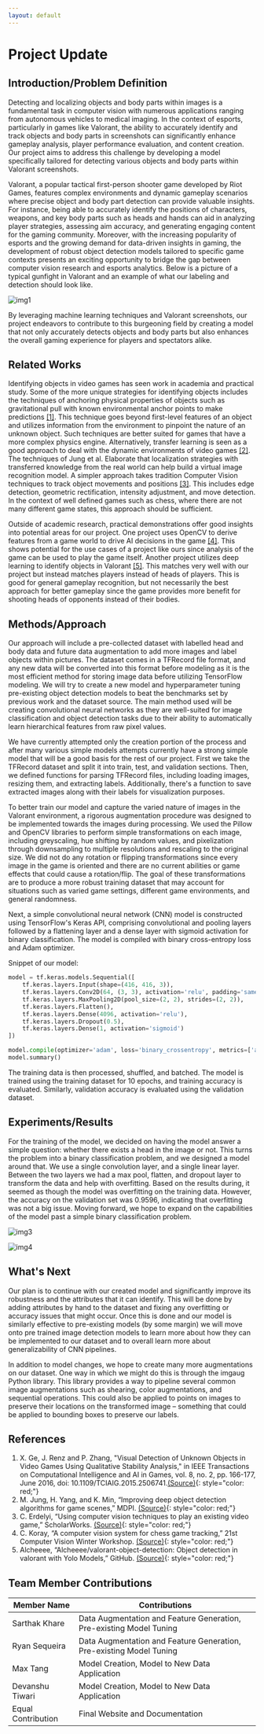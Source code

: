 ```yaml
---
layout: default
---
```


# Project Update

## Introduction/Problem Definition
Detecting and localizing objects and body parts within images is a fundamental task in computer vision with numerous applications ranging from autonomous vehicles to medical imaging. In the context of esports, particularly in games like Valorant, the ability to accurately identify and track objects and body parts in screenshots can significantly enhance gameplay analysis, player performance evaluation, and content creation. Our project aims to address this challenge by developing a model specifically tailored for detecting various objects and body parts within Valorant screenshots. 

Valorant, a popular tactical first-person shooter game developed by Riot Games, features complex environments and dynamic gameplay scenarios where precise object and body part detection can provide valuable insights. For instance, being able to accurately identify the positions of characters, weapons, and key body parts such as heads and hands can aid in analyzing player strategies, assessing aim accuracy, and generating engaging content for the gaming community. Moreover, with the increasing popularity of esports and the growing demand for data-driven insights in gaming, the development of robust object detection models tailored to specific game contexts presents an exciting opportunity to bridge the gap between computer vision research and esports analytics. Below is a picture of a typical gunfight in Valorant and an example of what our labeling and detection should look like.

![img1](img1.png)

By leveraging machine learning techniques and Valorant screenshots, our project endeavors to contribute to this burgeoning field by creating a model that not only accurately detects objects and body parts but also enhances the overall gaming experience for players and spectators alike.

## Related Works
Identifying objects in video games has seen work in academia and practical study. Some of the more unique strategies for identifying objects includes the techniques of anchoring physical properties of objects such as gravitational pull with known environmental anchor points to make predictions [[1]](#1). This technique goes beyond first-level features of an object and utilizes information from the environment to pinpoint the nature of an unknown object. Such techniques are better suited for games that have a more complex physics engine. Alternatively, transfer learning is seen as a good approach to deal with the dynamic environments of video games [[2]](#2). The techniques of Jung et al. Elaborate that localization strategies with transferred knowledge from the real world can help build a virtual image recognition model. A simpler approach takes tradition Computer Vision techniques to track object movements and positions [[3]](#3). This includes edge detection, geometric rectification, intensity adjustment, and move detection. In the context of well defined games such as chess, where there are not many different game states, this approach should be sufficient. 

Outside of academic research, practical demonstrations offer good insights into potential areas for our project. One project uses OpenCV to derive features from a game world to drive AI decisions in the game [[4]](#4). This shows potential for the use cases of a project like ours since analysis of the game can be used to play the game itself. Another project utilizes deep learning to identify objects in Valorant [[5]](#5). This matches very well with our project but instead matches players instead of heads of players. This is good for general gameplay recognition, but not necessarily the best approach for better gameplay since the game provides more benefit for shooting heads of opponents instead of their bodies.

## Methods/Approach
Our approach will include a pre-collected dataset with labelled head and body data and future data augmentation to add more images and label objects within pictures. The dataset comes in a TFRecord file format, and any new data will be converted into this format before modeling as it is the most efficient method for storing image data before utilizing TensorFlow modeling. We will try to create a new model and hyperparameter tuning pre-existing object detection models to beat the benchmarks set by previous work and the dataset source. The main method used will be creating convolutional neural networks as they are well-suited for image classification and object detection tasks due to their ability to automatically learn hierarchical features from raw pixel values.  

We have currently attempted only the creation portion of the process and after many various simple models attempts currently have a strong simple model that will be a good basis for the rest of our project. First we take the TFRecord dataset and split it into train, test, and validation sections. Then, we defined functions for parsing TFRecord files, including loading images, resizing them, and extracting labels. Additionally, there's a function to save extracted images along with their labels for visualization purposes. 

To better train our model and capture the varied nature of images in the Valorant environment, a rigorous augmentation procedure was designed to be implemented towards the images during processing. We used the Pillow and OpenCV libraries to perform simple transformations on each image, including greyscaling, hue shifting by random values, and pixelization through downsampling to multiple resolutions and rescaling to the original size. We did not do any rotation or flipping transformations since every image in the game is oriented and there are no current abilities or game effects that could cause a rotation/flip. The goal of these transformations are to produce a more robust training dataset that may account for situations such as varied game settings, different game environments, and general randomness. 

Next, a simple convolutional neural network (CNN) model is constructed using TensorFlow's Keras API, comprising convolutional and pooling layers followed by a flattening layer and a dense layer with sigmoid activation for binary classification. The model is compiled with binary cross-entropy loss and Adam optimizer.

Snippet of our model:
```python
model = tf.keras.models.Sequential([
    tf.keras.layers.Input(shape=(416, 416, 3)),
    tf.keras.layers.Conv2D(64, (3, 3), activation='relu', padding='same'),
    tf.keras.layers.MaxPooling2D(pool_size=(2, 2), strides=(2, 2)),
    tf.keras.layers.Flatten(),
    tf.keras.layers.Dense(4096, activation='relu'),
    tf.keras.layers.Dropout(0.5),
    tf.keras.layers.Dense(1, activation='sigmoid')
])

model.compile(optimizer='adam', loss='binary_crossentropy', metrics=['accuracy'])
model.summary()
```

The training data is then processed, shuffled, and batched. The model is trained using the training dataset for 10 epochs, and training accuracy is evaluated. Similarly, validation accuracy is evaluated using the validation dataset.

## Experiments/Results
For the training of the model, we decided on having the model answer a simple question: whether there exists a head in the image or not. This turns the problem into a binary classification problem, and we designed a model around that. We use a single convolution layer, and a single linear layer. Between the two layers we had a max pool, flatten, and dropout layer to transform the data and help with overfitting. Based on the results during, it seemed as though the model was overfitting on the training data. However, the accuracy on the validation set was 0.9596, indicating that overfitting was not a big issue. Moving forward, we hope to expand on the capabilities of the model past a simple binary classification problem.

![img3](img3.png)

![img4](img4.png)

## What's Next
Our plan is to continue with our created model and significantly improve its robustness and the attributes that it can identify. This will be done by adding attributes by hand to the dataset and fixing any overfitting or accuracy issues that might occur. Once this is done and our model is similarly effective to pre-existing models (by some margin) we will move onto pre trained image detection models to learn more about how they can be implemented to our dataset and to overall learn more about generalizability of CNN pipelines.  

In addition to model changes, we hope to create many more augmentations on our dataset. One way in which we might do this is through the imgaug Python library. This library provides a way to pipeline several common image augmentations such as shearing, color augmentations, and sequential operations. This could also be applied to points on images to preserve their locations on the transformed image – something that could be applied to bounding boxes to preserve our labels.

## References
1.	<a name="1">X. Ge, J. Renz and P. Zhang, "Visual Detection of Unknown Objects in Video Games Using Qualitative Stability Analysis," in IEEE Transactions on Computational Intelligence and AI in Games, vol. 8, no. 2, pp. 166-177, June 2016, doi: 10.1109/TCIAIG.2015.2506741.</a>[(Source)](https://ieeexplore.ieee.org/abstract/document/7349171){: style="color: red;"}
2.	<a name="2">M. Jung, H. Yang, and K. Min, “Improving deep object detection algorithms for game scenes,” MDPI. </a>[(Source)](https://www.mdpi.com/2079-9292/10/20/2527#:~:text=An%20interesting%20approach%20for%20improving,Pascal%20VOC%20or%20MS%20COCO){: style="color: red;"}
3.	<a name="3">C. Erdelyi, “Using computer vision techniques to play an existing video game,” ScholarWorks. </a>[(Source)](https://scholarworks.calstate.edu/concern/theses/mg74qm41f){: style="color: red;"}
4.	<a name="4">C. Koray, “A computer vision system for chess game tracking,” 21st Computer Vision Winter Workshop. </a>[(Source)](https://vision.fe.uni-lj.si/cvww2016/proceedings/papers/21.pdf){: style="color: red;"}
5.	<a name="5">Alcheeee, “Alcheeee/valorant-object-detection: Object detection in valorant with Yolo Models,” GitHub. </a>[(Source)](https://github.com/alcheeee/Valorant-Object-Detection){: style="color: red;"}

## Team Member Contributions

| **Member Name**              | **Contributions**                               |   
|---------------------------|-------------------------------------------------------|
| Sarthak Khare             |  Data Augmentation and Feature Generation, Pre-existing Model Tuning  |
| Ryan Sequeira             |  Data Augmentation and Feature Generation, Pre-existing Model Tuning  |
| Max Tang                  |  Model Creation, Model to New Data Application  |
| Devanshu Tiwari           |  Model Creation, Model to New Data Application  |
| Equal Contribution        |  Final Website and Documentation  |
